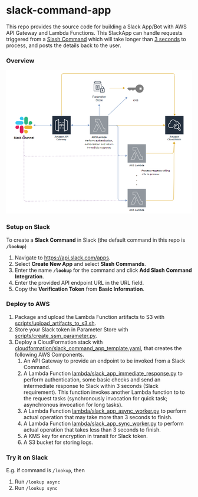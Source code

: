 # slack-command-app

This repo provides the source code for building a Slack App/Bot with AWS API Gateway and Lambda Functions.
This SlackApp can handle requests triggered from a [Slash Command](https://api.slack.com/interactivity/slash-commands) which will take longer than [3 seconds](https://api.slack.com/events-api) to process, and posts the details back to the user.

### Overview

![Architecture](doc/SlackApp-ArchitectureOverview.png)

### Setup on Slack

To create a **Slack Command** in Slack (the default command in this repo is **`/lookup`**)
1. Navigate to https://api.slack.com/apps.
2. Select **Create New App** and select **Slash Commands**.
3. Enter the name **`/lookup`** for the command and click **Add Slash Command Integration**.
4. Enter the provided API endpoint URL in the URL field.
5. Copy the **Verification Token** from **Basic Information**.

### Deploy to AWS

1. Package and upload the Lambda Function artifacts to S3 with [scripts/upload_artifacts_to_s3.sh](scripts/upload_artifacts_to_s3.sh).
1. Store your Slack token in Parameter Store with [scripts/create_ssm_parameter.py](scripts/create_ssm_parameter.py).
3. Deploy a CloudFormation stack with [cloudformation/slack_command_app_template.yaml](cloudformation/slack_command_app_template.yaml), that creates the following AWS Components.
    1. An API Gateway to provide an endpoint to be invoked from a Slack Command.
    2. A Lambda Function [lambda/slack_app_immediate_response.py](lambda/slack_app_immediate_response.py) to perform authentication, some basic checks and send an intermediate response to Slack within 3 seconds (Slack requirement). This function invokes another Lambda function to to the request tasks (synchronously invocation for quick task; asynchronous invocation for long tasks).
    3. A Lambda Function [lambda/slack_app_async_worker.py](lambda/slack_app_async_worker.py) to perform actual operation that may take more than 3 seconds to finish.
    4. A Lambda Function [lambda/slack_app_sync_worker.py](lambda/slack_app_sync_worker.py) to perform actual operation that takes less than 3 seconds to finish.
    5. A KMS key for encryption in transit for Slack token.
    6. A S3 bucket for storing logs.

### Try it on Slack

E.g. if command is `/lookup`, then

1. Run `/lookup async`
1. Run `/lookup sync`
